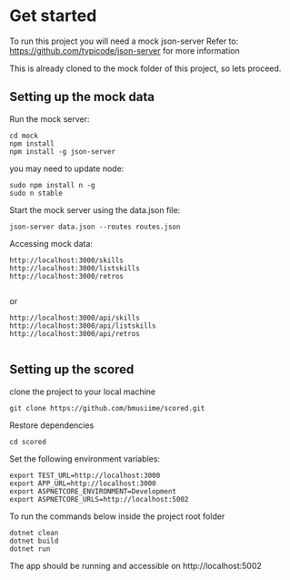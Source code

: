 # Get started

To run this project you will need a mock json-server
Refer to: https://github.com/typicode/json-server for more information

This is already cloned to the mock folder of this project, so lets proceed.

## Setting up the mock data

Run the mock server:
```
cd mock
npm install
npm install -g json-server
```
you may need to update node:
```
sudo npm install n -g
sudo n stable
```

Start the mock server using the data.json file:
```
json-server data.json --routes routes.json 
```
Accessing mock data:
```
http://localhost:3000/skills
http://localhost:3000/listskills
http://localhost:3000/retros
  
```

or

```
http://localhost:3000/api/skills
http://localhost:3000/api/listskills
http://localhost:3000/api/retros
  
```

## Setting up the scored
clone the project to your local machine
```
git clone https://github.com/bmusiime/scored.git
```

Restore dependencies

```
cd scored
```
Set the following environment variables:
```
export TEST_URL=http://localhost:3000
export APP_URL=http://localhost:3000  
export ASPNETCORE_ENVIRONMENT=Development 
export ASPNETCORE_URLS=http://localhost:5002
```
To run the commands below inside the project root folder
```
dotnet clean
dotnet build
dotnet run
```

The app should be running and accessible on http://localhost:5002
